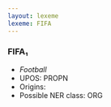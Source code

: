 ```yaml
---
layout: lexeme
lexeme: FIFA
---
```


###  FIFA₁

* _Football_
* UPOS:  PROPN
* Origins: 
* Possible NER class:  ORG

